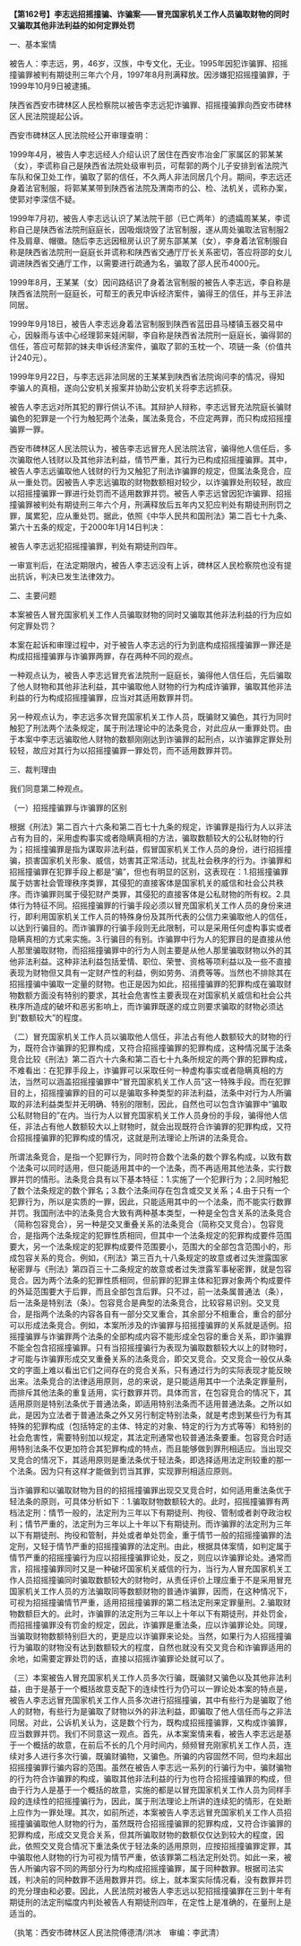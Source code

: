 **【第162号】李志远招摇撞骗、诈骗案——冒充国家机关工作人员骗取财物的同时又骗取其他非法利益的如何定罪处罚**

一、基本案情

被告人：李志远，男，46岁，汉族，中专文化，无业。1995年因犯诈骗罪、招摇撞骗罪被判有期徒刑三年六个月，1997年8月刑满释放。因涉嫌犯招摇撞骗罪，于1999年10月9日被逮捕。

陕西省西安市碑林区人民检察院以被告李志远犯诈骗罪、招摇撞骗罪向西安市碑林区人民法院提起公诉。

西安市碑林区人民法院经公开审理查明：

1999年4月，被告人李志远经人介绍认识了居住在西安市冶金厂家属区的郭某某（女），李谎称自己是陕西省法院处级审判员，可帮郭的两个儿子安排到省法院汽车队和保卫处工作，骗取了郭的信任，不久两人非法同居几个月。期间，李志远还身着法官制服，将郭某某带到陕西省法院及渭南市的公、检、法机关，谎称办案，使郭对李深信不疑。

1999年7月初，被告人李志远认识了某法院干部（已亡两年）的遗孀周某某，李谎称自己是陕西省法院刑庭庭长，因吸烟烧毁了法官制服，遂从周处骗取法官制服2件及肩章、帽徽。随后李志远因租房认识了房东邵某某（女），李身着法官制服自称是陕西省法院刑一庭庭长并谎称和陕西省交通厅厅长关系密切，答应将邵的女儿调进陕西省交通厅工作，以需要进行疏通为名，骗取了邵人民币4000元。

1999年8月，王某某（女）因问路结识了身着法官制服的被告人李志远，李自称是陕西省法院刑一庭庭长，可帮王的表兄申诉经济案件，骗得王的信任，并与王非法同居。

1999年9月18日，被告人李志远身着法官制服到陕西省蓝田县马楼镇玉器交易中心，因躲雨与该中心经理郭来娃闲聊，李自称是陕西省法院刑一庭庭长，骗得郭的信任，答应可帮郭的妹夫申诉经济案件，骗取了郭的玉枕一个、项链一条（价值共计240元）。

1999年9月22日，与李志远非法同居的王某某到陕西省法院询问李的情况，得知李骗人的真相，遂向公安机关报案并协助公安机关将李志远抓获。

被告人李志远对所其犯的罪行供认不讳。其辩护人辩称，李志远冒充法院庭长骗财骗色的犯罪是一个行为触犯两个法条，属法条竞合，不应定两罪，而只构成招摇撞骗罪一罪。

西安市碑林区人民法院认为，被告李志远冒充人民法院法官，骗得他人信任后，多次骗取他人钱财以及其他非法利益，情节严重，其行为已构成招摇撞骗罪。其中，被告人李志远骗取他人钱财的行为又触犯了刑法诈骗罪的规定，但属法条竞合，应从一重处罚。因被告人李志远骗取的财物数额相对较少，以诈骗罪处刑较轻，故应以招摇撞骗罪一罪进行处罚而不适用数罪并罚。被告人李志远曾因犯诈骗罪、招摇撞骗罪被判处有期徒刑三年六个月，刑满释放后五年内又犯应判处有期徒刑刑罚之罪，属累犯，应从重处罚。据此，依照《中华人民共和国刑法》第二百七十九条、第六十五条的规定，于2000年1月14日判决：

被告人李志远犯招摇撞骗罪，判处有期徒刑四年。

一审宣判后，在法定期限内，被告人李志远没有上诉，碑林区人民检察院也没有提出抗诉，判决已发生法律效力。

二、主要问题

本案被告人冒充国家机关工作人员骗取财物的同时又骗取其他非法利益的行为应如何定罪处罚？

本案在起诉和审理过程中，对于被告人李志远的行为到底构成招摇撞骗罪一罪还是构成招摇撞骗罪与诈骗罪两罪，存在两种不同的观点。

一种观点认为，被告人李志远冒充省法院刑一庭庭长，骗得他人信任后，先后骗取了他人财物和其他非法利益，其中骗取他人财物的行为构成诈骗罪，骗取其他非法利益的行为构成招摇撞骗罪，应当对其适用数罪并罚。

另一种观点认为，李志远多次冒充国家机关工作人员，既骗财又骗色，其行为同时触犯了刑法两个法条规定，属于刑法理论中的法条竞合，对此应从一重罪处罚。由于本案中李志远骗取他人财物的数额刚刚达到诈骗罪的起刑点，以诈骗罪定罪处刑较轻，故应对其行为以招摇撞骗罪一罪处罚，而不适用数罪并罚。

三、裁判理由

我们同意第二种观点。

（一）招摇撞骗罪与诈骗罪的区别

根据《刑法》第二百六十六条和第二百七十九条的规定，诈骗罪是指行为人以非法占有为目的，采用虚构事实或者隐瞒真相的方法，骗取数额较大的公私财物的行为；招摇撞骗罪是指为谋取非法利益，假冒国家机关工作人员的身份，进行招摇撞骗，损害国家机关形象、威信，妨害其正常活动，扰乱社会秩序的行为。诈骗罪和招摇撞骗罪在犯罪手段上都是“骗”，但也有明显的区别，这表现在：1.招摇撞骗罪属于妨害社会管理秩序类罪，其侵犯的直接客体是国家机关的威信和社会公共秩序。而诈骗罪则属于侵犯财产类罪，其侵犯的直接客体是公私财物的所有权。2.具体行为特征不同。招摇撞骗罪的行骗手段必须以冒充国家机关工作人员的身份来进行，即利用国家机关工作人员的特殊身份及其所代表的公信力来骗取他人的信任，以达到行骗目的。而诈骗罪的行骗手段则无此限制，可以是采用任何虚构事实或者隐瞒真相的方式来实施。3.行骗目的有别。诈骗罪中行为人的犯罪目的是直接从他人那里骗取财物，而招摇撞骗罪中的行为人则主要是从他人那里骗取财物以外的其他非法利益。这种非法利益包括爱情、职位、荣誉、资格等项利益以及一些不直接表现为财物但又具有一定财产性的利益，例如劳务、消费等等。当然也不排除其在招摇撞骗中骗取一定量的财物。也正是因为如此，招摇撞骗罪的犯罪构成在骗取财物数额方面没有特别的要求，其社会危害性主要表现在对国家机关威信和社会公共秩序所造成的破坏和恶劣影响上，而诈骗罪既遂的成立则要求骗取的财物必须达到“数额较大”的程度。

（二）冒充国家机关工作人员以骗取他人信任，非法占有他人数额较大的财物的行为，既符合诈骗罪的犯罪构成，又符合招摇撞骗罪的犯罪构成，这种情况属于法条竞合比较《刑法》第二百六十六条和第二百七十九条所规定的两个罪的犯罪构成，不难看出：在犯罪手段上，诈骗罪可以采取任何一种虚构事实或者隐瞒真相的方法，当然可以涵盖招摇撞骗罪中“冒充国家机关工作人员”这一特殊手段。而在犯罪目的上，招摇撞骗罪的目的可以是骗取多种类型的非法利益，法条中对行为人所骗取的非法利益类型并无明确、特别的限制，因此，自然也可以包含诈骗罪中“骗取公私财物目的”在内。当行为人以冒充国家机关工作人员身份的手段，骗得他人信任，非法占有他人数额较大以上财物时，就会出现既符合诈骗罪的犯罪构成，又符合招摇撞骗罪的犯罪构成的情况，这就是刑法理论上所讲的法条竞合。

所谓法条竞合，是指一个犯罪行为，同时符合数个法条的数个罪名构成，以致有数个法条可以同时适用，但只能适用其中的一个法条，而不再适用其他法条，实行数罪并罚的情形。法条竞合具有以下基本特征：1.实施了一个犯罪行为；2.同时触犯了数个法条规定的数个罪名；3.数个法条间存在包含或交叉关系；4.由于只有一个犯罪行为，所以是实质的一罪，因此，只能适用其中的一个法条，而不能实行数罪并罚。我国刑法中的法条竞合大致有两种基本类型，一种是全包含关系的法条竞合（简称包容竞合），另一种是交叉重叠关系的法条竞合（简称交叉竞合）。包容竞合，是指两个法条规定的犯罪性质相同，但其中一个法条规定的犯罪构成要件范围要大，另一个法条规定的犯罪构成要件范围要小，范围大的全部包含范围小的，形成包容关系的竞合。例如，《刑法》第三百九十八条规定的故意或者过失泄露国家秘密罪与《刑法》第四百三十二条规定的故意或者过失泄露军事秘密罪，就是包容竞合。因为两个法条的犯罪性质相同，但前罪的犯罪主体和犯罪对象两个构成要件的外延范围要大于后罪，而且全部包含后罪。只不过，前一法条属普通法（条），后一法条是特别法（条）。包容竞合是典型的法条竞合，比较容易识别。交叉竞合，是指两个法条的内容各自有一部分交叉重合，其余部分不相重合，重合的部分可以形成法条竞合。例如，本案所涉及的诈骗罪与招摇撞骗罪的关系就是适例。招摇撞骗罪与诈骗罪两个法条的全部构成内容不能形成全包容的重合关系，即诈骗罪不能全包含招摇撞骗罪。只有当招摇撞骗行为表现为骗取数额较大以上的财物时，才可能与诈骗罪形成交叉重叠关系的法条竞合，即交叉竞合。交叉竞合一般仅从条文的字面上难以看出它们之间存在的竞合关系，只有通过行为的实际表现才能反映出来。法条竞合的法律适用原则，总的来说，是只能适用其中一个法条定罪量刑，而排斥其他法条的重复适用，实行数罪并罚。具体而言，在包容竞合的情况下，其适用原则是特别法条优于普通法条，即适用特别法条而不适用普通法条。之所以如此，是因为立法者于普通法条之外又另行制定特别法条，就是考虑到某些行为有其特殊的犯罪构成（包括特定的主体、特定的对象、特定的行为方式等等）和特别的社会危害性，需要特别加以规定，其法定刑通常也较普通法条要重。包容竞合时适用特别法条不仅更加符合其犯罪构成的特点，而且能够做到罪刑相适应。当出现交叉竞合的情况下，其适用原则是重法条优于轻法条，即选择适用法定刑较重的那一个法条。因为只有这样才能做到罚当其罪，实现罪刑相适应原则。

当诈骗罪和以骗取财物为目的的招摇撞骗罪出现交叉竞合时，如何适用重法条优于轻法条的原则，可具体分析如下：1.骗取财物数额较大的。此时，招摇撞骗罪有两档法定刑：情节一般的，法定刑为三年以下有期徒刑、拘役、管制或者剥夺政治权利；情节严重的，法定刑为三年以上十年以下有期徒刑。而诈骗罪的法定刑为三年以下有期徒刑、拘役和管制，并处或者单处罚金，重于情节一般的招摇撞骗罪的法定刑，又轻于情节严重的招摇撞骗罪的法定刑。由此，根据具体案情，如判定属于情节严重的招摇撞骗行为应以招摇撞骗罪论处，反之，则应以诈骗罪论处。通常而言，招摇撞骗罪同时又是一种破坏国家机关威信的行为，当行为人冒充国家机关工作人员招摇撞骗同时骗取数额较大的财物时，从责任评价上理应重于不是采用冒充国家机关工作人员的方法骗取同等数额财物的普通诈骗罪，因而，在这种情况下，可视为招摇撞骗情节严重，适用招摇撞骗罪的第二档法定刑来定罪量刑。2.骗取财物数额巨大的。此时，诈骗罪的法定刑为三年以上十年以下有期徒刑，并处罚金，而招摇撞骗罪没有罚金的规定，因此，诈骗罪是重法条，应以诈骗罪论处。同理，当骗取财物数额特别巨大的，更是应以诈骗罪来论处。当然，如果行为人招摇撞骗行为骗取的财物没有达到数额较大的程度，自然也就没有交叉竞合和诈骗罪适用的余地，如需要定罪处罚的话，直接以招摇诈骗罪论处就可以了。

（三）本案被告人冒充国家机关工作人员多次行骗，既骗财又骗色以及其他非法利益，由于是基于一个概括故意支配下的连续性行为仍可以一罪论处本案的特点是，被告人李志远冒充国家机关工作人员多次进行招摇撞骗，其中有些行为是骗取了他人的财物，有些行为是骗取了财物以外的非法利益，即骗取了他人信任而与之非法同居。对此，公诉机关认为，这是数个行为，既构成招摇撞骗罪，又构成诈骗罪，应当数罪并罚。我们不同意这一观点。首先，从本案案情来看，被告人李志远是基于一个概括的故意，在前后不长的几个月时间内，频频冒充刚家机关工作人员，连续对多人进行多次行骗，既骗财骗物，又骗色。所骗的内容固然不同，但均未超出招摇撞骗罪行骗内容的范围。虽然在被告人李志远一系列的行骗行为中，骗财骗物的行为符合诈骗罪的构成，骗取其他非法利益的行为也符合招摇撞骗罪的构成，但由于行为人是基于一个概括的故意，实施的都是以冒充国家机关工作人员为同样手段的连续性的招摇撞骗行为，因此，属于刑法理论上所讲的连续犯的情形，在处断上应作为一罪处理。其次，如前所述，本案被告人李志远冒充国家机关工作人员招摇撞骗骗取他人财物的行为，虽然既符合招摇撞骗罪的犯罪构成，又符合诈骗罪的犯罪构成，形成交叉竞合关系，但其所骗取财物的数额仅仅达到较大的程度，因此，依照交叉竞合情况下重法条优于轻法条的适用原则，应按招摇撞骗罪定罪，其中骗取他人财物的行为可视为情节严重，依该罪第二档法定刑处罚。如此一来，被告人所骗内容不同的两部分行为均构成招摇撞骗罪，属于同种数罪。根据司法实践，判决前的同种数罪不适用数罪并罚。综上，就本案实际情况看，没有数罪并罚的充分理由和必要。因此，人民法院对被告人李志远以犯招摇撞骗罪在三到十年有期徒刑的法定刑幅度内判处被告人有期徒刑四年，在定性上是准确的，在量刑上是适当的。

（执笔：西安市碑林区人民法院傅德清/洪冰　审编：李武清）